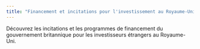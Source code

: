 ```yaml
---
title: "Financement et incitations pour l'investissement au Royaume-Uni"
---
```


Découvrez les incitations et les programmes de financement du gouvernement britannique pour les investisseurs étrangers au Royaume-Uni.
